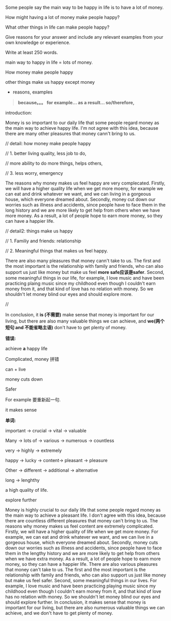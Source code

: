 Some people say the main way to be happy in life is to have a lot of money.

How might having a lot of money make people happy?

What other things in life can make people happy?

Give reasons for your answer and include any relevant examples from your own knowledge or experience.

Write at least 250 words.





main way to happy in life  =  lots of money.

How money make people happy

other things make us happy except money

- reasons, examples

> **because。。。 for example...  as a result...  so/therefore,**



introduction:

Money is so important to our daily life that some people regard money as the main way to achieve happy life. I'm not agree with this idea, because there are many other pleasures that money cann't bring to us.

// detail: how money make people happy

// 1. better living quality, less job to do, 

//     more ability to do more things, helps others, 

// 3. less worry, emergency 

The reasons why money makes us feel happy are very complecated. Firstly, we will have a higher quality life when we get more moeny, for example we can eat and drink whatever we want, and we can living in a gorgeous house, which everyone dreamed about. Secondly, money cut down our worries such as illness and accidents, since people have to face them in the long history and we are more likely to get help from others when we have more money. As a result, a lot of people hope to earn more money, so they can have a happier life.

// detail2: things make us happy

// 1. Familiy and friends: relationship

// 2. Meaningful things that makes us feel happy. 

There are also many pleasures that money cann't take to us. The first and the most important is the relationship with family and friends, who can also support us just like money but make us feel **more safe应该是safer**. Second, some meaningful things in our life, for example, I love music and have been practicing plaing music since my childhood even though I couldn't earn money from it, and that kind of love has no relation with money. So we shouldn't let money blind our eyes and should explore more.

// 

In conclusion, it **is (不需要)** make sense that money is important for our living, but there are also many valuable things we can achieve, and **we(两个短句 and 不能省略主语)** don't have to get plenty of money.

**错误:**

achieve **a** happy life

Complicated, money 拼错

can + live 

money cuts down

Safer 

For example 要重新起一句.

it makes sense



**单词:** 

important -> crucial -> vital -> valuable

Many -> lots of -> various -> numerous -> countless

very -> highly -> extremely

happy -> lucky -> content-> pleasant -> pleasure

Other -> different -> additional -> alternative

long -> lenghthy



a high quality of life.

explore further



Money is highly crucial to our daily life that some people regard money as the main way to achieve a pleasant life.  I don't agree with this idea, because there are countless different pleasures that money can't bring to us.
The reasons why money makes us feel content are extremely complicated. Firstly, we will have a higher quality of life when we get more money. For example, we can eat and drink whatever we want, and we can live in a gorgeous house, which everyone dreamed about. Secondly, money cuts down our worries such as illness and accidents, since people have to face them in the lengthy history and we are more likely to get help from others when we have extra money. As a result, a lot of people hope to earn more money, so they can have a happier life.
There are also various pleasures that money can't take to us. The first and the most important is the relationship with family and friends, who can also support us just like money but make us feel safer. Second, some meaningful things in our lives. For example, I love music and have been practicing playing music since my childhood even though I couldn't earn money from it, and that kind of love has no relation with money. So we shouldn't let money blind our eyes and should explore further.
In conclusion, it makes sense that money is important for our living, but there are also numerous valuable things we can achieve, and we don't have to get plenty of money.

































